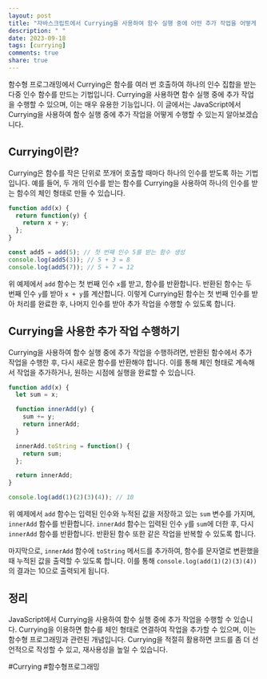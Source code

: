 ```yaml
---
layout: post
title: "자바스크립트에서 Currying을 사용하여 함수 실행 중에 어떤 추가 작업을 어떻게 수행할 수 있나요?"
description: " "
date: 2023-09-18
tags: [currying]
comments: true
share: true
---
```


함수형 프로그래밍에서 Currying은 함수를 여러 번 호출하여 하나의 인수 집합을 받는 다중 인수 함수를 만드는 기법입니다. Currying을 사용하면 함수 실행 중에 추가 작업을 수행할 수 있으며, 이는 매우 유용한 기능입니다. 이 글에서는 JavaScript에서 Currying을 사용하여 함수 실행 중에 추가 작업을 어떻게 수행할 수 있는지 알아보겠습니다.

## Currying이란?

Currying은 함수를 작은 단위로 쪼개어 호출할 때마다 하나의 인수를 받도록 하는 기법입니다. 예를 들어, 두 개의 인수를 받는 함수를 Currying을 사용하여 하나의 인수를 받는 함수의 체인 형태로 만들 수 있습니다.

```javascript
function add(x) {
  return function(y) {
    return x + y;
  };
}

const add5 = add(5); // 첫 번째 인수 5를 받는 함수 생성
console.log(add5(3)); // 5 + 3 = 8
console.log(add5(7)); // 5 + 7 = 12
```

위 예제에서 `add` 함수는 첫 번째 인수 `x`를 받고, 함수를 반환합니다. 반환된 함수는 두 번째 인수 `y`를 받아 `x + y`를 계산합니다. 이렇게 Currying된 함수는 첫 번째 인수를 받아 처리를 완료한 후, 나머지 인수를 받아 추가 작업을 수행할 수 있도록 합니다.

## Currying을 사용한 추가 작업 수행하기

Currying을 사용하여 함수 실행 중에 추가 작업을 수행하려면, 반환된 함수에서 추가 작업을 수행한 후, 다시 새로운 함수를 반환해야 합니다. 이를 통해 체인 형태로 계속해서 작업을 추가하거나, 원하는 시점에 실행을 완료할 수 있습니다.

```javascript
function add(x) {
  let sum = x;

  function innerAdd(y) {
    sum += y;
    return innerAdd;
  }

  innerAdd.toString = function() {
    return sum;
  };

  return innerAdd;
}

console.log(add(1)(2)(3)(4)); // 10
```

위 예제에서 `add` 함수는 입력된 인수와 누적된 값을 저장하고 있는 `sum` 변수를 가지며, `innerAdd` 함수를 반환합니다. `innerAdd` 함수는 입력된 인수 `y`를 `sum`에 더한 후, 다시 `innerAdd` 함수를 반환합니다. 반환된 함수 또한 같은 작업을 반복할 수 있도록 합니다.

마지막으로, `innerAdd` 함수에 `toString` 메서드를 추가하여, 함수를 문자열로 변환했을 때 누적된 값을 출력할 수 있도록 합니다. 이를 통해 `console.log(add(1)(2)(3)(4))`의 결과는 10으로 출력되게 됩니다.

## 정리

JavaScript에서 Currying을 사용하여 함수 실행 중에 추가 작업을 수행할 수 있습니다. Currying을 이용하면 함수를 체인 형태로 연결하여 작업을 추가할 수 있으며, 이는 함수형 프로그래밍과 관련된 개념입니다. Currying을 적절히 활용하면 코드를 좀 더 선언적으로 작성할 수 있고, 재사용성을 높일 수 있습니다.

#Currying #함수형프로그래밍